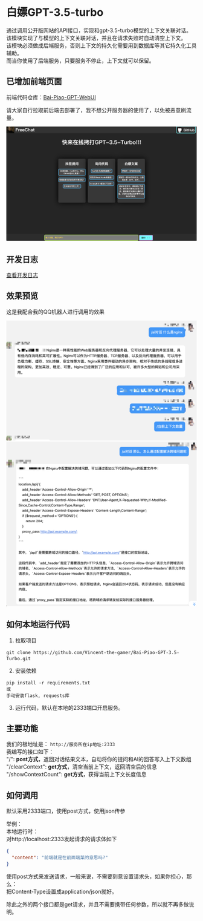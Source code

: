 # 白嫖GPT-3.5-turbo
通过调用公开版网站的API接口，实现和gpt-3.5-turbo模型的上下文关联对话。\
该模块实现了与模型的上下文关联对话，并且在请求失败时自动清空上下文。\
该模块必须做成后端服务，否则上下文的持久化需要用到数据库等其它持久化工具辅助。 \
而当你使用了后端服务，只要服务不停止，上下文就可以保留。

## 已增加前端页面
前端代码仓库：[Bai-Piao-GPT-WebUI](https://github.com/Vincent-the-gamer/Bai-Piao-GPT-WebUI)

请大家自行拉取前后端去部署了，我不想公开服务器的使用了，以免被恶意刷流量。

![前端](./.github/img/frontend.png)

## 开发日志
[查看开发日志](./devLog.md)

## 效果预览
这是我配合我的QQ机器人进行调用的效果

![1.png](./.github/img/1.png)
![2.png](./.github/img/2.png)

## 如何本地运行代码
1. 拉取项目
~~~shell
git clone https://github.com/Vincent-the-gamer/Bai-Piao-GPT-3.5-Turbo.git
~~~

2. 安装依赖
~~~shell
pip install -r requirements.txt
或
手动安装flask, requests库
~~~

3. 运行代码，默认在本地的2333端口开启服务。

## 主要功能
我们的根地址是： `http://服务所在ip地址:2333` \
我编写的接口如下： \
"/": **post方式**，返回对话结果文本，自动将你的提问和AI的回答写入上下文数组 \
"/clearContext": **get方式**，清空当前上下文，返回清空后的信息 \
"/showContextCount": **get方式**，获得当前上下文长度信息

## 如何调用
默认采用2333端口，使用post方式，使用json传参

举例：\
本地运行时：\
对http://localhost:2333发起请求的请求体如下
~~~json
{
  "content": "前端就是在前面端菜的意思吗?"
}
~~~
使用post方式来发送请求，一般来说，不需要刻意设置请求头，如果你担心，那么： \
把Content-Type设置成application/json就好。

除此之外的两个接口都是get请求，并且不需要携带任何参数，所以就不再多做说明。
